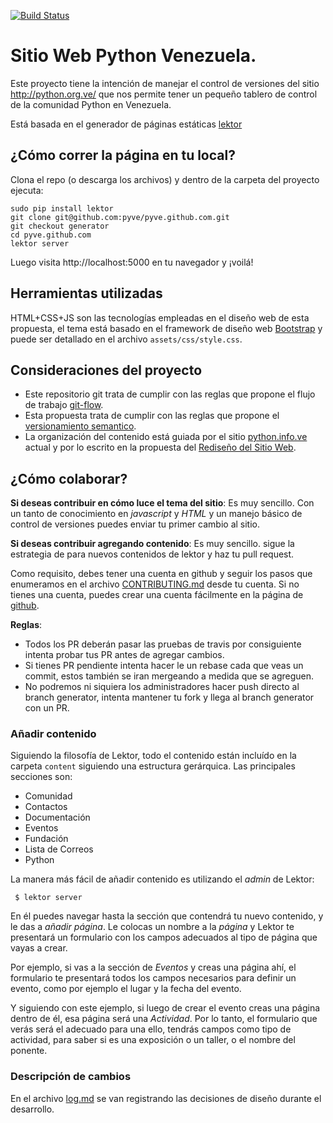 [![Build Status](https://travis-ci.org/pyve/pyve.github.io.svg?branch=generator)](https://travis-ci.org/pyve/pyve.github.io)

# Sitio Web Python Venezuela.

Este proyecto tiene la intención de manejar el control de versiones del sitio
http://python.org.ve/ que nos permite tener un pequeño tablero de control de la comunidad Python en
Venezuela.

Está basada en el generador de páginas estáticas
[lektor](https://github.com/lektor/lektor)

## ¿Cómo correr la página en tu local?

Clona el repo (o descarga los archivos) y dentro de la carpeta del proyecto ejecuta:

```
sudo pip install lektor
git clone git@github.com:pyve/pyve.github.com.git
git checkout generator
cd pyve.github.com
lektor server
```

Luego visita http://localhost:5000 en tu navegador y ¡voilá!

## Herramientas utilizadas

HTML+CSS+JS son las tecnologías empleadas en el diseño web de esta propuesta, el tema está basado en
el framework de diseño web [Bootstrap](http://getbootstrap.com/) y puede ser detallado en el archivo
`assets/css/style.css`.

## Consideraciones del proyecto

* Este repositorio git trata de cumplir con las reglas que propone el flujo de trabajo [git-flow](http://nvie.com/posts/a-successful-git-branching-model/).
* Esta propuesta trata de cumplir con las reglas que propone el [versionamiento semantico](http://semver.org/lang/es/).
* La organización del contenido está guiada por el sitio [python.info.ve](http://www.python.info.ve/) actual y por lo escrito en la propuesta del [Rediseño del Sitio Web](https://github.com/pyve/pyve.github.com/wiki/Redise%C3%B1o-del-Sitio-Web).

## ¿Cómo colaborar?

**Si deseas contribuir en cómo luce el tema del sitio**: Es muy sencillo. Con
un tanto de conocimiento en *javascript* y *HTML* y un manejo básico de control
de versiones puedes enviar tu primer cambio al sitio.

**Si deseas contribuir agregando contenido**: Es muy sencillo. sigue
la estrategia de para nuevos contenidos de lektor y haz tu pull request.

Como requisito, debes tener una cuenta en github y seguir los pasos que enumeramos en el archivo
[CONTRIBUTING.md](https://github.com/pyve/pyve.github.com/blob/master/CONTRIBUTING.md)
desde tu cuenta. Si no tienes una cuenta, puedes crear una cuenta fácilmente en la página de
[github](http://github.com).

**Reglas**:

- Todos los PR deberán pasar las pruebas de travis por consiguiente intenta probar tus PR antes de agregar cambios.
- Si tienes PR pendiente intenta hacer le un rebase cada que veas un commit, estos también se iran mergeando a medida que se agreguen.
- No podremos ni siquiera los administradores hacer push directo al branch generator, intenta mantener tu fork y llega al branch generator con un PR.

### Añadir contenido

Siguiendo la filosofía de Lektor, todo el contenido están incluído en la
carpeta `content` siguiendo una estructura gerárquica. Las principales
secciones son:

 * Comunidad
 * Contactos
 * Documentación
 * Eventos
 * Fundación
 * Lista de Correos
 * Python

 La manera más fácil de añadir contenido es utilizando el *admin* de Lektor:

     $ lektor server

En él puedes navegar hasta la sección que contendrá tu nuevo contenido, y le
das a _añadir página_. Le colocas un nombre a la _página_ y Lektor te
presentará un formulario con los campos adecuados al tipo de página que vayas
a crear.

Por ejemplo, si vas a la sección de _Eventos_ y creas una página ahí, el
formulario te presentará todos los campos necesarios para definir un evento,
como por ejemplo el lugar y la fecha del evento.

Y siguiendo con este ejemplo, si luego de crear el evento creas una página
dentro de él, esa página será una _Actividad_. Por lo tanto, el formulario que
verás será el adecuado para una ello, tendrás campos como tipo de
actividad, para saber si es una exposición o un taller, o el nombre del
ponente.

### Descripción de cambios

En el archivo [log.md](log.md) se van registrando las decisiones de diseño
durante el desarrollo.
